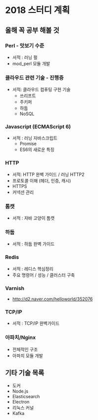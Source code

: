 # 2018 스터디 계획

## 올해 꼭 공부 해볼 것
### Perl - 맛보기 수준
* 서적 : 러닝 펄
* mod_perl 모듈 개발

### 클라우드 관련 기술 - 진행중
* 서적: 클라우드 컴퓨팅 구현 기술
    * 쓰리프트
    * 주키퍼
    * 하둡
    * NoSQL

### Javascript (ECMAScript 6)
* 서적 : 러닝 자바스크립트
    * Promise
    * ES6의 새로운 특징

### HTTP
* 서적: HTTP 완벽 가이드 / 러닝 HTTP2
* 프로토콜 이해 (헤더, 인증, 캐시)
* HTTPS
* 커넥션 관리

### 톰캣
* 서적 : 자바 고양이 톰캣

### 하둡
* 서적 : 하둡 완벽 가이드

### Redis
* 서적 : 레디스 핵심정리
* 주요 명령어 / 성능 / 클러스터 구축

### Varnish
* http://d2.naver.com/helloworld/352076

### TCP/IP
* 서적 : TCP/IP 완벽가이드

### 아파치/Nginx
* 전체적인 구조
* 아파치 모듈 개발

## 기타 기술 목록
* 도커
* Node.js
* Elasticsearch
* Electron
* 리눅스 커널
* Kafka
